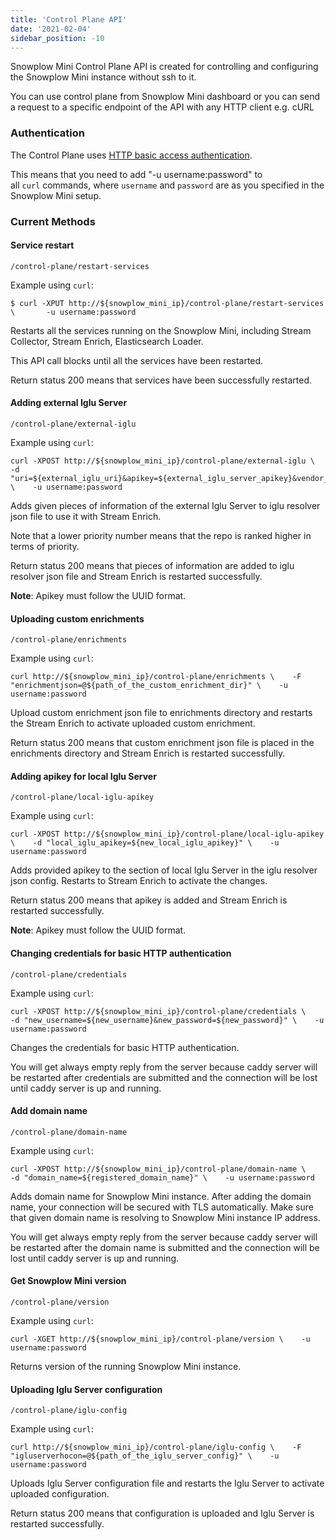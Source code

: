 ```yaml
---
title: 'Control Plane API'
date: '2021-02-04'
sidebar_position: -10
---
```


Snowplow Mini Control Plane API is created for controlling and configuring the Snowplow Mini instance without ssh to it.

You can use control plane from Snowplow Mini dashboard or you can send a request to a specific endpoint of the API with any HTTP client e.g. cURL

### Authentication

The Control Plane uses [HTTP basic access authentication](https://en.wikipedia.org/wiki/Basic_access_authentication).

This means that you need to add "-u username:password" to all `curl` commands, where `username` and `password` are as you specified in the Snowplow Mini setup.

### Current Methods

#### Service restart

```
/control-plane/restart-services﻿
```

Example using `curl`:

```
$ curl -XPUT http://${snowplow_mini_ip}/control-plane/restart-services \       -u username:password﻿
```

Restarts all the services running on the Snowplow Mini, including Stream Collector, Stream Enrich, Elasticsearch Loader.

This API call blocks until all the services have been restarted.

Return status 200 means that services have been successfully restarted.

#### Adding external Iglu Server

```
/control-plane/external-iglu﻿
```

Example using `curl`:

```
curl -XPOST http://${snowplow_mini_ip}/control-plane/external-iglu \    -d "uri=${external_iglu_uri}&apikey=${external_iglu_server_apikey}&vendor_prefix=${vendor_prefix}&name=${iglu_server_name}&priority=${priority}" \    -u username:password﻿
```

Adds given pieces of information of the external Iglu Server to iglu resolver json file to use it with Stream Enrich.

Note that a lower priority number means that the repo is ranked higher in terms of priority.

Return status 200 means that pieces of information are added to iglu resolver json file and Stream Enrich is restarted successfully.

**Note**: Apikey must follow the UUID format.

#### Uploading custom enrichments

```
/control-plane/enrichments﻿
```

Example using `curl`:

```
curl http://${snowplow_mini_ip}/control-plane/enrichments \    -F "enrichmentjson=@${path_of_the_custom_enrichment_dir}" \    -u username:password﻿
```

Upload custom enrichment json file to enrichments directory and restarts the Stream Enrich to activate uploaded custom enrichment.

Return status 200 means that custom enrichment json file is placed in the enrichments directory and Stream Enrich is restarted successfully.

#### Adding apikey for local Iglu Server

```
/control-plane/local-iglu-apikey﻿
```

Example using `curl`:

```
curl -XPOST http://${snowplow_mini_ip}/control-plane/local-iglu-apikey \    -d "local_iglu_apikey=${new_local_iglu_apikey}" \    -u username:password﻿
```

Adds provided apikey to the section of local Iglu Server in the iglu resolver json config. Restarts to Stream Enrich to activate the changes.

Return status 200 means that apikey is added and Stream Enrich is restarted successfully.

**Note**: Apikey must follow the UUID format.

#### Changing credentials for basic HTTP authentication

```
/control-plane/credentials﻿
```

Example using `curl`:

```
curl -XPOST http://${snowplow_mini_ip}/control-plane/credentials \    -d "new_username=${new_username}&new_password=${new_password}" \    -u username:password﻿
```

Changes the credentials for basic HTTP authentication.

You will get always empty reply from the server because caddy server will be restarted after credentials are submitted and the connection will be lost until caddy server is up and running.

#### Add domain name

```
/control-plane/domain-name﻿
```

Example using `curl`:

```
curl -XPOST http://${snowplow_mini_ip}/control-plane/domain-name \    -d "domain_name=${registered_domain_name}" \    -u username:password﻿
```

Adds domain name for Snowplow Mini instance. After adding the domain name, your connection will be secured with TLS automatically. Make sure that given domain name is resolving to Snowplow Mini instance IP address.

You will get always empty reply from the server because caddy server will be restarted after the domain name is submitted and the connection will be lost until caddy server is up and running.

#### Get Snowplow Mini version

```
/control-plane/version﻿
```

Example using `curl`:

```
curl -XGET http://${snowplow_mini_ip}/control-plane/version \    -u username:password﻿
```

Returns version of the running Snowplow Mini instance.

#### Uploading Iglu Server configuration

```
/control-plane/iglu-config﻿
```

Example using `curl`:

```
curl http://${snowplow_mini_ip}/control-plane/iglu-config \    -F "igluserverhocon=@${path_of_the_iglu_server_config}" \    -u username:password﻿
```

Uploads Iglu Server configuration file and restarts the Iglu Server to activate uploaded configuration.

Return status 200 means that configuration is uploaded and Iglu Server is restarted successfully.
